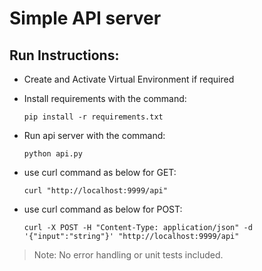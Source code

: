 # Simple API server 

## Run Instructions:

- Create and Activate Virtual Environment if required

- Install requirements with the  command:

  `pip install -r requirements.txt`

- Run api server with the command:
  
  `python api.py`

- use curl command as below for GET:
    
  `curl "http://localhost:9999/api"`

- use curl command as below for POST:
    
  `curl -X POST -H "Content-Type: application/json" -d '{"input":"string"}' "http://localhost:9999/api"`

> Note: No error handling or unit tests included.
